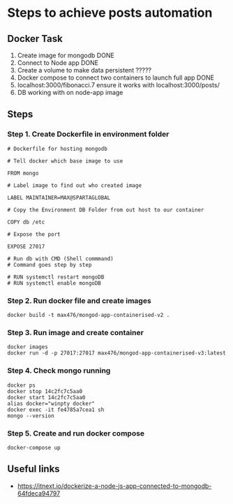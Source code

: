 # Steps to achieve posts automation

## Docker Task

1. Create image for mongodb DONE
2. Connect to Node app DONE
3. Create a volume to make data persistent ?????
4. Docker compose to connect two containers to launch full app DONE
5. localhost:3000/fibonacci.7 ensure it works with localhost:3000/posts/
6. DB working with on node-app image

## Steps

### Step 1. Create Dockerfile in environment folder

```
# Dockerfile for hosting mongodb

# Tell docker which base image to use

FROM mongo

# Label image to find out who created image

LABEL MAINTAINER=MAX@SPARTAGLOBAL

# Copy the Environment DB Folder from out host to our container

COPY db /etc

# Expose the port

EXPOSE 27017

# Run db with CMD (Shell commmand)
# Command goes step by step

# RUN systemctl restart mongoDB
# RUN systemctl enable mongoDB
```

### Step 2. Run docker file and create images

```docker build -t max476/mongod-app-containerised-v2 .```

### Step 3. Run image and create container

```
docker images
docker run -d -p 27017:27017 max476/mongod-app-containerised-v3:latest
```

### Step 4. Check mongo running

```
docker ps
docker stop 14c2fc7c5aa0
docker start 14c2fc7c5aa0
alias docker="winpty docker"
docker exec -it fe4785a7cea1 sh
mongo --version
```
### Step 5. Create and run docker compose

```docker-compose up```

## Useful links

- https://itnext.io/dockerize-a-node-js-app-connected-to-mongodb-64fdeca94797
